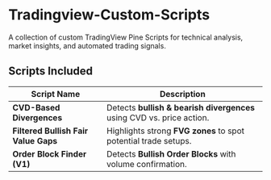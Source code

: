 # Tradingview-Custom-Scripts

A collection of custom TradingView Pine Scripts for technical analysis, market insights, and automated trading signals.

## Scripts Included

| Script Name                          | Description                                                           |
| ------------------------------------ | --------------------------------------------------------------------- |
| **CVD-Based Divergences**            | Detects **bullish & bearish divergences** using CVD vs. price action. |
| **Filtered Bullish Fair Value Gaps** | Highlights strong **FVG zones** to spot potential trade setups.       |
| **Order Block Finder (V1)**          | Detects **Bullish Order Blocks** with volume confirmation.            |
